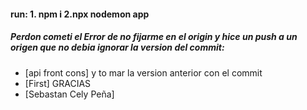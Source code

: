 #### run: 1. npm i 2.npx nodemon app

##### Perdon cometi el Error de no fijarme en el origin y  hice un push a un origen que no debia ignorar la version del commit:
- [api front cons] 
y to mar la version anterior con el commit 
- [First] 
GRACIAS
- [Sebastan Cely Peña]

